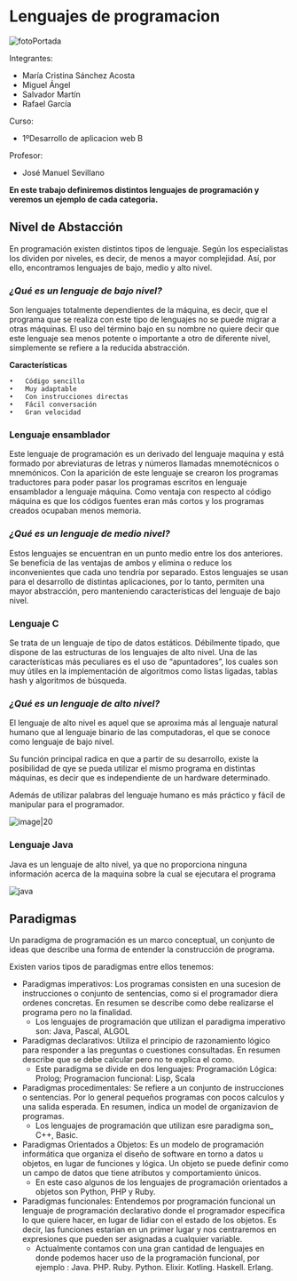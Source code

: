 # Lenguajes de programacion

[portada]:https://ecdisis.com/wp-content/uploads/2021/01/02-Lenguaje-de-programacio%CC%81n-1024x591.jpeg

![fotoPortada][portada]

Integrantes: 
- María Cristina Sánchez Acosta
- Miguel Ángel
- Salvador Martín
- Rafael García

Curso:
- 1ºDesarrollo de aplicacion web B

Profesor:
- José Manuel Sevillano 

**En este trabajo definiremos distintos lenguajes de programación y veremos un ejemplo de cada categoria.**

## **Nivel de Abstacción**
En programación existen distintos tipos de lenguaje. Según los especialistas los dividen por niveles, es decir, de menos a mayor complejidad. Así, por ello, encontramos lenguajes de bajo, medio y alto nivel.

### ***¿Qué es un lenguaje de bajo nivel?***

Son lenguajes totalmente dependientes de la máquina, es decir, que el programa que se realiza con este tipo de lenguajes no se puede migrar a otras máquinas. El uso del término bajo en su nombre no quiere decir que este lenguaje sea menos potente o importante a otro de diferente nivel, simplemente se refiere a la reducida abstracción.

**Características**

    •	Código sencillo
    •	Muy adaptable
    •	Con instrucciones directas
    •	Fácil conversación
    •	Gran velocidad

### **Lenguaje ensamblador**

Este lenguaje de programación es un derivado del lenguaje maquina y está formado por abreviaturas de letras y números llamadas mnemotécnicos o mnemónicos. Con la aparición de este lenguaje se crearon los programas traductores para poder pasar los programas escritos en lenguaje ensamblador a lenguaje máquina.
Como ventaja con respecto al código máquina es que los códigos fuentes eran más cortos y los programas creados ocupaban menos memoria.

### ***¿Qué es un lenguaje de medio nivel?***

Estos lenguajes se encuentran en un punto medio entre los dos anteriores. Se beneficia de las ventajas de ambos y elimina o reduce los inconvenientes que cada uno tendría por separado. Estos lenguajes se usan para el desarrollo de distintas aplicaciones, por lo tanto, permiten una mayor abstracción, pero manteniendo características del lenguaje de bajo nivel.

### **Lenguaje C**

Se trata de un lenguaje de tipo de datos estáticos. Débilmente tipado, que dispone de las estructuras de los lenguajes de alto nivel. Una de las características más peculiares es el uso de “apuntadores”, los cuales son muy útiles en la implementación de algoritmos como listas ligadas, tablas hash y algoritmos de búsqueda. 

### ***¿Qué es un lenguaje de alto nivel?***

El lenguaje de alto nivel es aquel que se aproxima más al lenguaje natural humano que al lenguaje binario de las computadoras, el que se conoce como lenguaje de bajo nivel.

Su función principal radica en que a partir de su desarrollo, existe la posibilidad de qye se pueda utilizar el mismo programa en distintas máquinas, es decir que es independiente de un hardware determinado. 

Además de utilizar palabras del lenguaje humano es más práctico y fácil de manipular para el programador.

![image|20](https://user-images.githubusercontent.com/49988347/204129692-c5d8a2a6-8e47-40dc-9b82-c7d9d57ad917.png)


### **Lenguaje Java**

Java es un lenguaje de alto nivel, ya que no proporciona ninguna información acerca de la maquina sobre la cual se ejecutara el programa


![java](https://user-images.githubusercontent.com/49988347/204132183-611d5c4f-3707-4168-91c3-d5551ff6b9b6.gif)



## Paradigmas

Un paradigma de programación es un marco conceptual, un conjunto de ideas que describe una forma de entender la construcción de programa.

Existen varios tipos de paradigmas entre ellos tenemos:
- Paradigmas imperativos: Los programas consisten en una sucesion de instrucciones o conjunto de sentencias, como si el programador diera ordenes concretas. En resumen se describe como debe realizarse el programa pero no la finalidad.
  - Los lenguajes de programación que utilizan el paradigma imperativo son: Java, Pascal, ALGOL
- Paradigmas declarativos: Utiliza el principio de razonamiento lógico para responder a las preguntas o cuestiones consultadas. En resumen describe que se debe calcular pero no te explica el como.
  - Este paradigma se divide en dos lenguajes: Programación Lógica: Prolog; Programacion funcional: Lisp, Scala
- Paradigmas procedimentales: Se refiere a un conjunto de instrucciones o sentencias. Por lo general pequeños programas con pocos calculos y una salida esperada. En resumen, indica un model de organizavion de programas.
  - Los lenguajes de programación que utilizan esre paradigma son_ C++, Basic.
- Paradigmas Orientados a Objetos: Es un modelo de programación informática que organiza el diseño de software en torno a datos u objetos, en lugar de funciones y lógica. Un objeto se puede definir como un campo de datos que tiene atributos y comportamiento únicos.
  - En este caso algunos de los lenguajes de programación orientados a objetos son Python, PHP y Ruby.
- Paradigmas funcionales: Entendemos por programación funcional un lenguaje de programación declarativo donde el programador especifica lo que quiere hacer, en lugar de lidiar con el estado de los objetos. Es decir, las funciones estarían en un primer lugar y nos centraremos en expresiones que pueden ser asignadas a cualquier variable.
  - Actualmente contamos con una gran cantidad de lenguajes en donde podemos hacer uso de la programación funcional, por ejemplo :
Java. PHP. Ruby. Python. Elixir. Kotling. Haskell. Erlang.





